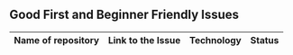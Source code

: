 ## Good First and Beginner Friendly Issues

<!--### [Technology/Language 1]

- [Issue 1](https://github.com/[username]/[repository]/issues/1)
- [Issue 2](https://github.com/[username]/[repository]/issues/2)
- [Issue 3](https://github.com/[username]/[repository]/issues/3)

### [Technology/Language 2]

- [Issue 1](https://github.com/[username]/[repository]/issues/4)
- [Issue 2](https://github.com/[username]/[repository]/issues/5)
- [Issue 3](https://github.com/[username]/[repository]/issues/6)-->

| Name of repository | Link to the Issue | Technology | Status |
|--------------------|-------------------|------------|--------|


